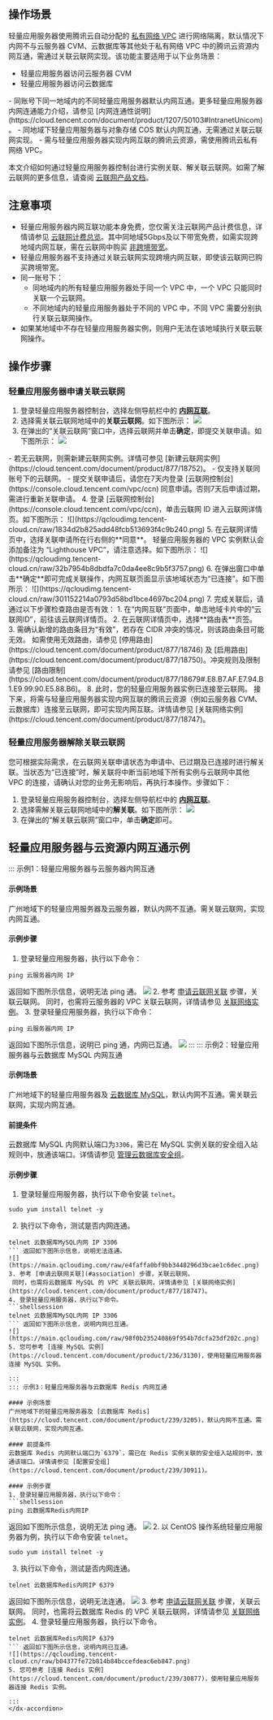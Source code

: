 ## 操作场景
轻量应用服务器使用腾讯云自动分配的 [私有网络 VPC](https://cloud.tencent.com/document/product/215/20046) 进行网络隔离，默认情况下内网不与云服务器 CVM、云数据库等其他处于私有网络 VPC 中的腾讯云资源内网互通，需通过关联云联网实现。该功能主要适用于以下业务场景：
 - 轻量应用服务器访问云服务器 CVM
 - 轻量应用服务器访问云数据库
 
<dx-alert infotype="explain" title="">
- 同账号下同一地域内的不同轻量应用服务器默认内网互通。更多轻量应用服务器内网连通能力介绍，请参见 [内网连通性说明](https://cloud.tencent.com/document/product/1207/50103#IntranetUnicom)。
- 同地域下轻量应用服务器与对象存储 COS 默认内网互通，无需通过关联云联网实现。
- 需与轻量应用服务器实现内网互联的腾讯云资源，需使用腾讯云私有网络 VPC。
</dx-alert>

本文介绍如何通过轻量应用服务器控制台进行实例关联、解关联云联网。如需了解云联网的更多信息，请查阅 [云联网产品文档](https://cloud.tencent.com/document/product/877/18675)。

## 注意事项
- 轻量应用服务器内网互联功能本身免费，您仅需关注云联网产品计费信息，详情请参见 [云联网计费总览](https://cloud.tencent.com/document/product/877/18676)。其中同地域5Gbps及以下带宽免费，如需实现跨地域内网互联，需在云联网中购买 [非跨境带宽](https://cloud.tencent.com/document/product/877/49859)。
- 轻量应用服务器不支持通过关联云联网实现跨境内网互联，即使该云联网已购买跨境带宽。
- 同一账号下：
  - 同地域内的所有轻量应用服务器处于同一个 VPC 中，一个 VPC 只能同时关联一个云联网。
  - 不同地域内的轻量应用服务器处于不同的 VPC 中，不同 VPC 需要分别执行关联云联网操作。
- 如果某地域中不存在轻量应用服务器实例，则用户无法在该地域执行关联云联网操作。

## 操作步骤

### 轻量应用服务器申请关联云联网[](id:association)
1. 登录轻量应用服务器控制台，选择左侧导航栏中的 <b>[内网互联](https://console.cloud.tencent.com/lighthouse/ccn/index)</b>。
2. 选择需关联云联网地域中的**关联云联网**。如下图所示：
![](https://qcloudimg.tencent-cloud.cn/raw/f7a9aaea30a85a40d31f80071418415f.png)
3. 在弹出的“关联云联网”窗口中，选择云联网并单击**确定**，即提交关联申请。如下图所示：
![](https://qcloudimg.tencent-cloud.cn/raw/ec779d9ba77d5506f2c8a3649327f33e.png)
<dx-alert infotype="notice" title="">
- 若无云联网，则需新建云联网实例。详情可参见 [新建云联网实例](https://cloud.tencent.com/document/product/877/18752)。
- 仅支持关联同账号下的云联网。
- 提交关联申请后，请您在7天内登录 [云联网控制台](https://console.cloud.tencent.com/vpc/ccn) 同意申请。否则7天后申请过期，需进行重新关联申请。
</dx-alert>
4. 登录 [云联网控制台](https://console.cloud.tencent.com/vpc/ccn)，单击云联网 ID 进入云联网详情页。如下图所示：
![](https://qcloudimg.tencent-cloud.cn/raw/1834d2b825add48fcb513693f4c9b240.png)
5. 在云联网详情页中，选择关联申请所在行右侧的**同意**。
轻量应用服务器的 VPC 实例默认会添加备注为 “Lighthouse VPC”，请注意选择。如下图所示：
![](https://qcloudimg.tencent-cloud.cn/raw/32b7954b8dbdfa7c0da4ee8c9b5f3757.png)
6. 在弹出窗口中单击**确定**即可完成关联操作，内网互联页面显示该地域状态为“已连接”。如下图所示：
![](https://qcloudimg.tencent-cloud.cn/raw/301152214a0793d58bd1bce4697bc204.png)
7. 完成关联后，请通过以下步骤检查路由是否有效：
  1. 在“内网互联”页面中，单击地域卡片中的“云联网ID”，前往该云联网详情页。
  2. 在云联网详情页中，选择**路由表**页签。
  3. 需确认新增的路由条目为“有效”，若存在 CIDR 冲突的情况，则该路由条目可能无效。
<dx-alert infotype="explain" title="">
如需使用无效路由，请参见 [停用路由](https://cloud.tencent.com/document/product/877/18746) 及 [启用路由](https://cloud.tencent.com/document/product/877/18750)。冲突规则及限制请参见 [路由限制](https://cloud.tencent.com/document/product/877/18679#.E8.B7.AF.E7.94.B1.E9.99.90.E5.88.B6)。
</dx-alert>
8. 此时，您的轻量应用服务器实例已连接至云联网。
接下来，将需与轻量应用服务器实现内网互联的腾讯云资源（例如云服务器 CVM、云数据库）连接至云联网，即可实现内网互联。详情请参见 [关联网络实例](https://cloud.tencent.com/document/product/877/18747)。



### 轻量应用服务器解除关联云联网[](id:disassociate)
您可根据实际需求，在云联网关联申请状态为申请中、已过期及已连接时进行解关联。当状态为“已连接”时，解关联将中断当前地域下所有实例与云联网中其他 VPC 的连接，请确认对您的业务无影响后，再执行本操作。步骤如下：
1. 登录轻量应用服务器控制台，选择左侧导航栏中的 <b>[内网互联](https://console.cloud.tencent.com/lighthouse/ccn/index)</b>。 
2. 选择需解关联云联网地域中的**解关联**。如下图所示：
![](https://qcloudimg.tencent-cloud.cn/raw/48d2dfd1b1f8947f1cd884c8784dae68.png)
3. 在弹出的“解关联云联网”窗口中，单击**确定**即可。


## 轻量应用服务器与云资源内网互通示例
<dx-accordion>
::: 示例1：轻量应用服务器与云服务器内网互通

#### 示例场景
广州地域下的轻量应用服务器及云服务器，默认内网不互通。需关联云联网，实现内网互通。

#### 示例步骤
 1. 登录轻量应用服务器，执行以下命令：
```shellsession
ping 云服务器内网 IP
```
返回如下图所示信息，说明无法 ping 通。
![](https://main.qcloudimg.com/raw/49e76f62b5f7ae7e6fb504bf92b842a7.png)
 2. 参考 [申请云联网关联](#association) 步骤，关联云联网。
 同时，也需将云服务器的 VPC 关联云联网，详情请参见 [关联网络实例](https://cloud.tencent.com/document/product/877/18747)。 
 3. 登录轻量应用服务器，执行以下命令：
```shellsession
ping 云服务器内网 IP
``` 
返回如下图所示信息，说明已 ping 通，内网已互通。
![](https://main.qcloudimg.com/raw/b487ec4b7ae4be87059bd13db2f5f9b4.png)
:::
::: 示例2：轻量应用服务器与云数据库 MySQL 内网互通

#### 示例场景
广州地域下的轻量应用服务器及 [云数据库 MySQL](https://cloud.tencent.com/document/product/236/5147)，默认内网不互通。需关联云联网，实现内网互通。

#### 前提条件
云数据库 MySQL 内网默认端口为`3306`，需已在 MySQL 实例关联的安全组入站规则中，放通该端口。详情请参见 [管理云数据库安全组](https://cloud.tencent.com/document/product/236/9537)。


#### 示例步骤
1. 登录轻量应用服务器，执行以下命令安装 `telnet`。
```shellsession
sudo yum install telnet -y
```
2. 执行以下命令，测试是否内网连通。
```shellsession
telnet 云数据库MySQL内网 IP 3306
``` 返回如下图所示信息，说明无法连通。
![](https://main.qcloudimg.com/raw/e4faffa0bf9bb3448296d3bcae1c6dec.png)
3. 参考 [申请云联网关联](#association) 步骤，关联云联网。
 同时，也需将云数据库 MySQL 的 VPC 关联云联网，详情请参见 [关联网络实例](https://cloud.tencent.com/document/product/877/18747)。 
4. 登录轻量应用服务器，执行以下命令。
```shellsession
telnet 云数据库MySQL内网 IP 3306
``` 返回如下图所示信息，说明内网已互通。
![](https://main.qcloudimg.com/raw/98f0b235240869f954b7dcfa23df202c.png)
5. 您可参考 [连接 MySQL 实例](https://cloud.tencent.com/document/product/236/3130)，使用轻量应用服务器连接 MySQL 实例。

:::
::: 示例3：轻量应用服务器与云数据库 Redis 内网互通

#### 示例场景
广州地域下的轻量应用服务器及 [云数据库 Redis](https://cloud.tencent.com/document/product/239/3205)，默认内网不互通。需关联云联网，实现内网互通。

#### 前提条件
云数据库 Redis 内网默认端口为`6379`，需已在 Redis 实例关联的安全组入站规则中，放通该端口。详情请参见 [配置安全组](https://cloud.tencent.com/document/product/239/30911)。

#### 示例步骤
1. 登录轻量应用服务器，执行以下命令：
```shellsession
ping 云数据库Redis内网IP
```
返回如下图所示信息，说明无法 ping 通。
![](https://qcloudimg.tencent-cloud.cn/raw/23b44bbc2dc842c574f268dbaa407fc5.png)
2. 以 CentOS 操作系统轻量应用服务器为例，执行以下命令安装 `telnet`。
```shellsession
sudo yum install telnet -y
```
3. 执行以下命令，测试是否内网连通。
```shellsession
telnet 云数据库Redis内网IP 6379
```
返回如下图所示信息，说明无法连通。
![](https://qcloudimg.tencent-cloud.cn/raw/99d63650fc4d1245d5b231e69e43b684.png)
3. 参考 [申请云联网关联](#association) 步骤，关联云联网。
 同时，也需将云数据库 Redis 的 VPC 关联云联网，详情请参见 [关联网络实例](https://cloud.tencent.com/document/product/877/18747)。 
 4. 登录轻量应用服务器，执行以下命令。
```shellsession
telnet 云数据库Redis内网IP 6379
``` 返回如下图所示信息，说明内网已互通。
![](https://qcloudimg.tencent-cloud.cn/raw/b04377fe72b814b84bccefdeac6eb847.png)
5. 您可参考 [连接 Redis 实例](https://cloud.tencent.com/document/product/239/30877)，使用轻量应用服务器连接 Redis 实例。

:::
</dx-accordion>
